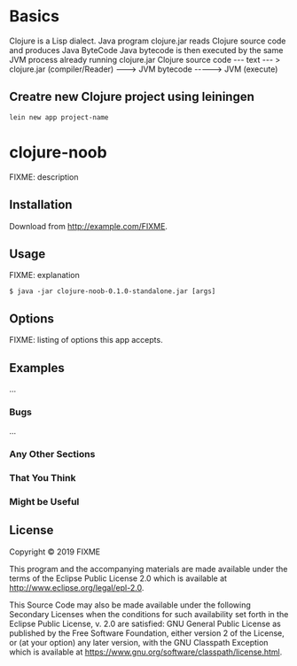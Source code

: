 # Basics


Clojure is a Lisp dialect.
Java program clojure.jar reads Clojure source code and produces Java ByteCode
Java bytecode is then executed by the same JVM process already running clojure.jar
Clojure source code --- text --- > clojure.jar (compiler/Reader) ---> JVM bytecode -----> JVM (execute)

## Creatre new Clojure project using leiningen
`lein new app project-name`


# clojure-noob

FIXME: description

## Installation

Download from http://example.com/FIXME.

## Usage

FIXME: explanation

    $ java -jar clojure-noob-0.1.0-standalone.jar [args]

## Options

FIXME: listing of options this app accepts.

## Examples

...

### Bugs

...

### Any Other Sections
### That You Think
### Might be Useful

## License

Copyright © 2019 FIXME

This program and the accompanying materials are made available under the
terms of the Eclipse Public License 2.0 which is available at
http://www.eclipse.org/legal/epl-2.0.

This Source Code may also be made available under the following Secondary
Licenses when the conditions for such availability set forth in the Eclipse
Public License, v. 2.0 are satisfied: GNU General Public License as published by
the Free Software Foundation, either version 2 of the License, or (at your
option) any later version, with the GNU Classpath Exception which is available
at https://www.gnu.org/software/classpath/license.html.
